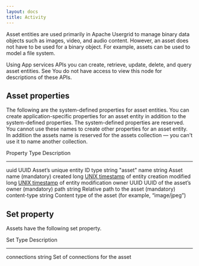 ```yaml
---
layout: docs
title: Activity
---
```


Asset entities are used primarily in Apache Usergrid to manage binary data
objects such as images, video, and audio content. However, an asset does
not have to be used for a binary object. For example, assets can be used
to model a file system.

Using App services APIs you can create, retrieve, update, delete, and
query asset entities. See You do not have access to view this node for
descriptions of these APIs.

Asset properties
----------------

The following are the system-defined properties for asset entities. You
can create application-specific properties for an asset entity in
addition to the system-defined properties. The system-defined properties
are reserved. You cannot use these names to create other properties for
an asset entity. In addition the assets name is reserved for the assets
collection — you can't use it to name another collection.

  Property       Type     Description
  -------------- -------- ---------------------------------------------------------------------------------
  uuid           UUID     Asset’s unique entity ID
  type           string   "asset"
  name           string   Asset name (mandatory)
  created        long     [UNIX timestamp](http://en.wikipedia.org/wiki/Unix_time) of entity creation
  modified       long     [UNIX timestamp](http://en.wikipedia.org/wiki/Unix_time) of entity modification
  owner          UUID     UUID of the asset’s owner (mandatory)
  path           string   Relative path to the asset (mandatory)
  content-type   string   Content type of the asset (for example, “image/jpeg”)

Set property
------------

Assets have the following set property.

  Set           Type     Description
  ------------- -------- ----------------------------------
  connections   string   Set of connections for the asset

 
